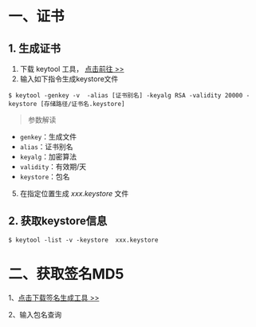 # 一、证书

## 1. 生成证书

1. 下载 keytool 工具， [点击前往 >>](https://www.oracle.com/java/technologies/javase-downloads.html)
2. 输入如下指令生成keystore文件

```shell
$ keytool -genkey -v  -alias [证书别名] -keyalg RSA -validity 20000 -keystore [存储路径/证书名.keystore]
```

> 参数解读

- `genkey`：生成文件
- `alias`：证书别名
- `keyalg`：加密算法
- `validity`：有效期/天
- `keystore`：包名

5. 在指定位置生成 *xxx.keystore* 文件

## 2. 获取keystore信息

```shell
$ keytool -list -v -keystore  xxx.keystore 
```

# 二、获取签名MD5

1、[点击下载签名生成工具 >>](https://res.wx.qq.com/open/zh_CN/htmledition/res/dev/download/sdk/Gen_Signature_Android2.apk)

2、输入包名查询

